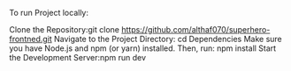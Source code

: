 To run Project locally:

Clone the Repository:git clone https://github.com/althaf070/superhero-frontned.git Navigate to the Project Directory: cd Dependencies Make sure you have Node.js and npm (or yarn) installed. Then, run: npm install Start the Development Server:npm run dev

